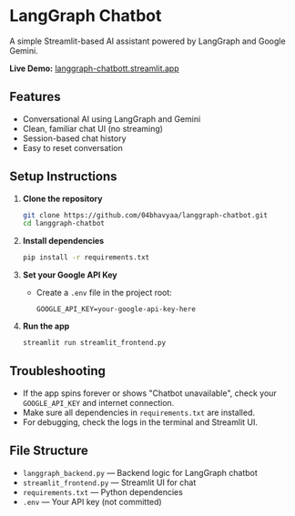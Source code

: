 # LangGraph Chatbot

A simple Streamlit-based AI assistant powered by LangGraph and Google Gemini.

**Live Demo:** [langgraph-chatbott.streamlit.app](https://langgraph-chatbott.streamlit.app)

## Features

- Conversational AI using LangGraph and Gemini
- Clean, familiar chat UI (no streaming)
- Session-based chat history
- Easy to reset conversation

## Setup Instructions

1. **Clone the repository**

   ```sh
   git clone https://github.com/04bhavyaa/langgraph-chatbot.git
   cd langgraph-chatbot
   ```

2. **Install dependencies**

   ```sh
   pip install -r requirements.txt
   ```

3. **Set your Google API Key**

   - Create a `.env` file in the project root:
     ```env
     GOOGLE_API_KEY=your-google-api-key-here
     ```

4. **Run the app**
   ```sh
   streamlit run streamlit_frontend.py
   ```

## Troubleshooting

- If the app spins forever or shows "Chatbot unavailable", check your `GOOGLE_API_KEY` and internet connection.
- Make sure all dependencies in `requirements.txt` are installed.
- For debugging, check the logs in the terminal and Streamlit UI.

## File Structure

- `langgraph_backend.py` — Backend logic for LangGraph chatbot
- `streamlit_frontend.py` — Streamlit UI for chat
- `requirements.txt` — Python dependencies
- `.env` — Your API key (not committed)
